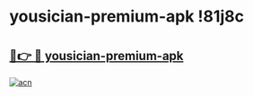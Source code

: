 # yousician-premium-apk !81j8c

# <h2><a href="https://tg0t7c.esa.edu.pl?title=yousician-premium-apk&ref=81j8c">🔗👉 🔴 yousician-premium-apk</a></h2>

[![acn](https://github.com/user-attachments/assets/0f9c940e-d8b0-45ae-aac7-cd30a18b3e1c)](https://tg0t7c.esa.edu.pl?title=yousician-premium-apk&ref=81j8c)

